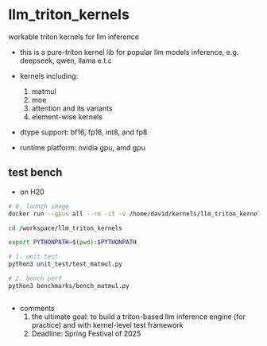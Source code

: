 # llm_triton_kernels

workable triton kernels for llm inference

* this is a pure-triton kernel lib for popular llm models inference, e.g. deepseek, qwen, llama e.t.c 

* kernels including: 
    1. matmul
    2. moe 
    3. attention and its variants 
    4. element-wise kernels 

* dtype support: bf16, fp16, int8, and fp8 
* runtime platform: nvidia gpu, amd gpu 



## test bench 

* on H20

```sh
# 0. launch image 
docker run --gpus all --rm -it -v /home/david/kernels/llm_triton_kernels:/workspace/llm_triton_kernels -w /workspace  nvcr.io/nvidia/pytorch:24.11-py3

cd /workspace/llm_triton_kernels 

export PYTHONPATH=$(pwd):$PYTHONPATH

# 1. unit test 
python3 unit_test/test_matmul.py 

# 2. bench perf 
python3 benchmarks/bench_matmul.py 



```






















* comments 
    1. the ultimate goal: to build a triton-based llm inference engine (for practice) and with kernel-level test framework 
    2. Deadline: Spring Festival of 2025 







